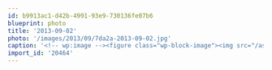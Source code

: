 ```yaml
---
id: b9913ac1-d42b-4991-93e9-730136fe07b6
blueprint: photo
title: '2013-09-02'
photo: '/images/2013/09/7da2a-2013-09-02.jpg'
caption: '<!-- wp:image --><figure class="wp-block-image"><img src="/assets/images/2013/09/7da2a-2013-09-02.jpg" /></figure><!-- /wp:image --><!-- wp:paragraph --><p>Blue Buck</p><!-- /wp:paragraph -->'
import_id: '20464'
---
```

